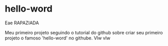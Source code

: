 # hello-word

Eae RAPAZIADA

Meu primeiro projeto seguindo o tutorial do github sobre
criar seu primeiro projeto o famoso 'hello-word' no githube. Vlw vlw

